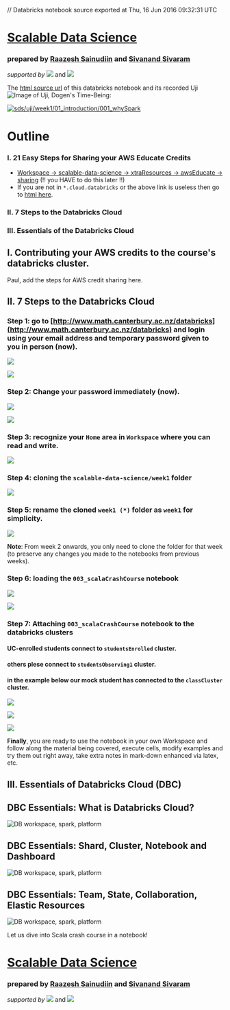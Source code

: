 // Databricks notebook source exported at Thu, 16 Jun 2016 09:32:31 UTC


# [Scalable Data Science](http://www.math.canterbury.ac.nz/~r.sainudiin/courses/ScalableDataScience/)


### prepared by [Raazesh Sainudiin](https://nz.linkedin.com/in/raazesh-sainudiin-45955845) and [Sivanand Sivaram](https://www.linkedin.com/in/sivanand)

*supported by* [![](https://raw.githubusercontent.com/raazesh-sainudiin/scalable-data-science/master/images/databricks_logoTM_200px.png)](https://databricks.com/)
and 
[![](https://raw.githubusercontent.com/raazesh-sainudiin/scalable-data-science/master/images/AWS_logoTM_200px.png)](https://www.awseducate.com/microsite/CommunitiesEngageHome)





The [html source url](https://raw.githubusercontent.com/raazesh-sainudiin/scalable-data-science/master/db/week1/01_introduction/002_loginToDatabricks.html) of this databricks notebook and its recorded Uji ![Image of Uji, Dogen's Time-Being](https://raw.githubusercontent.com/raazesh-sainudiin/scalable-data-science/master/images/UjiTimeBeingDogen.png "uji"):

[![sds/uji/week1/01_introduction/001_whySpark](http://img.youtube.com/vi/O8JbxgPpAU8/0.jpg)](https://www.youtube.com/v/O8JbxgPpAU8?rel=0&autoplay=1&modestbranding=1&start=3330&end=4511)





# Outline

### I. 21 Easy Steps for Sharing your AWS Educate Credits
* [Workspace -> scalable-data-science -> xtraResources -> awsEducate -> sharing](/#workspace/scalable-data-science/xtraResources/awsEducate/sharing) (!! you HAVE to do this later !!)
* If you are not in `*.cloud.databricks` or the above link is useless then go to [html here](http://www.math.canterbury.ac.nz/~r.sainudiin/courses/ScalableDataScience/2016/S1/xtraResources/awsEducate/sharing.html).
    
### II. 7 Steps to the Databricks Cloud
### III. Essentials of the Databricks Cloud





## I. Contributing your AWS credits to the course's databricks cluster.

Paul, add the steps for AWS credit sharing here.





## II. 7 Steps to the Databricks Cloud

### Step 1: go to [http://www.math.canterbury.ac.nz/databricks](http://www.math.canterbury.ac.nz/databricks) and login using your email address and temporary password given to you in person (now).






![](https://raw.githubusercontent.com/raazesh-sainudiin/scalable-data-science/master/images/week1/dbLogin_01_sds_2016S1.png)






![](https://raw.githubusercontent.com/raazesh-sainudiin/scalable-data-science/master/images/week1/dbLogin_02_sds_2016S1.png)





### Step 2: Change your password immediately (now).

![](https://raw.githubusercontent.com/raazesh-sainudiin/scalable-data-science/master/images/week1/dbLogin_pswdChange_sds_2016S1.png)





![](https://raw.githubusercontent.com/raazesh-sainudiin/scalable-data-science/master/images/week1/dbLogin_pswdChanged_sds_2016S1.png)





### Step 3: recognize your ``Home`` area in ``Workspace`` where you can read and write.

![](https://raw.githubusercontent.com/raazesh-sainudiin/scalable-data-science/master/images/week1/dbLogin_03_sds_2016S1.png)





### Step 4: cloning the ``scalable-data-science/week1`` folder
![](https://raw.githubusercontent.com/raazesh-sainudiin/scalable-data-science/master/images/week1/dbLogin_04_sds_2016S1.png)





### Step 5: rename the cloned ``week1 (*)`` folder as ``week1`` for simplicity.
![](https://raw.githubusercontent.com/raazesh-sainudiin/scalable-data-science/master/images/week1/dbLogin_05_sds_2016S1.png)

**Note**: From week 2 onwards, you only need to clone the folder for that week (to preserve any changes you made to the notebooks from previous weeks).





### Step 6: loading the ``003_scalaCrashCourse`` notebook
![](https://raw.githubusercontent.com/raazesh-sainudiin/scalable-data-science/master/images/week1/dbLogin_06_sds_2016S1.png)






![](https://raw.githubusercontent.com/raazesh-sainudiin/scalable-data-science/master/images/week1/dbLogin_07_sds_2016S1.png)





### Step 7: Attaching ``003_scalaCrashCourse`` notebook to the databricks clusters
#### UC-enrolled students connect to ``studentsEnrolled`` cluster.
#### others plese connect to ``studentsObserving1`` cluster.
#### in the example below our mock student has connected to the ``classCluster`` cluster.
![](https://raw.githubusercontent.com/raazesh-sainudiin/scalable-data-science/master/images/week1/dbLogin_08_sds_2016S1.png)





![](https://raw.githubusercontent.com/raazesh-sainudiin/scalable-data-science/master/images/week1/dbLogin_09_sds_2016S1.png)





![](https://raw.githubusercontent.com/raazesh-sainudiin/scalable-data-science/master/images/week1/dbLogin_10_sds_2016S1.png)

**Finally**, you are ready to use the notebook in your own Workspace and follow along the material being covered, execute cells, modify examples and try them out right away, take extra notes in mark-down enhanced via latex, etc.





## III. Essentials of Databricks Cloud (DBC)





## DBC Essentials: What is Databricks Cloud?

![DB workspace, spark, platform](https://raw.githubusercontent.com/raazesh-sainudiin/scalable-data-science/master/images/week1/dbTrImg_WorkspaceSparkPlatform700x.png)





## DBC Essentials: Shard, Cluster, Notebook and Dashboard

![DB workspace, spark, platform](https://raw.githubusercontent.com/raazesh-sainudiin/scalable-data-science/master/images/week1/dbTrImg_ShardClusterNotebookDashboard700x.png)





## DBC Essentials: Team, State, Collaboration, Elastic Resources

![DB workspace, spark, platform](https://raw.githubusercontent.com/raazesh-sainudiin/scalable-data-science/master/images/week1/dbTrImg_TeamStateCollaborationElasticResources700x.png)





Let us dive into Scala crash course in a notebook!






# [Scalable Data Science](http://www.math.canterbury.ac.nz/~r.sainudiin/courses/ScalableDataScience/)


### prepared by [Raazesh Sainudiin](https://nz.linkedin.com/in/raazesh-sainudiin-45955845) and [Sivanand Sivaram](https://www.linkedin.com/in/sivanand)

*supported by* [![](https://raw.githubusercontent.com/raazesh-sainudiin/scalable-data-science/master/images/databricks_logoTM_200px.png)](https://databricks.com/)
and 
[![](https://raw.githubusercontent.com/raazesh-sainudiin/scalable-data-science/master/images/AWS_logoTM_200px.png)](https://www.awseducate.com/microsite/CommunitiesEngageHome)
